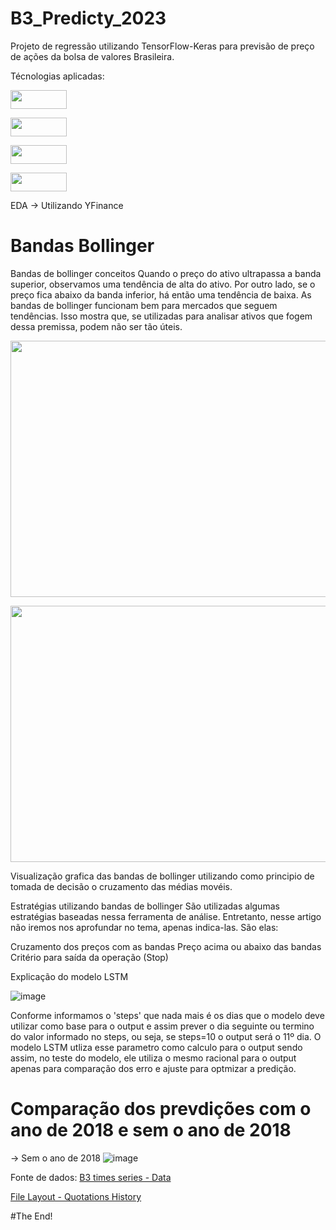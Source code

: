 # B3_Predicty_2023
Projeto de regressão utilizando TensorFlow-Keras para previsão de preço de ações da bolsa de valores Brasileira.

Técnologias aplicadas:

<p align="left">
	<img width="90" height="30" src="https://github.com/BrunoGeraldine/B3_Prediction_2023/assets/87772120/27f9c64c-0b51-41fb-aa74-7854da290708"
</p> 

<p align="left">
	<img width="90" height="30" src="https://user-images.githubusercontent.com/87772120/141834545-f9186e6f-b2e6-4cd8-ae45-60df39a57d8e.png"
</p>  
     
<p align="left">
<img width="90" height="30" src="https://user-images.githubusercontent.com/87772120/148815386-40bfef66-6fda-44f5-99fb-2c3675176acf.png"
</p>

<p align="left">
<img width="90" height="30" src="https://user-images.githubusercontent.com/87772120/148815830-d8ed34a3-0272-4d1f-b4dc-6eb11848deaf.png"
</p>



EDA → Utilizando YFinance

# Bandas Bollinger
Bandas de bollinger conceitos
Quando o preço do ativo ultrapassa a banda superior, observamos uma tendência de alta do ativo. Por outro lado, se o preço fica abaixo da banda inferior, há então uma tendência de baixa.
As bandas de bollinger funcionam bem para mercados que seguem tendências. Isso mostra que, se utilizadas para analisar ativos que fogem dessa premissa, podem não ser tão úteis.


<p align="center">
  <img width="1000" height="410" src="https://github.com/BrunoGeraldine/B3_Prediction_2023/assets/87772120/86db141f-ca31-4792-8028-1d1cd4ef3589"
</p>

<p align="center">
  <img width="1000" height="410" src="https://github.com/BrunoGeraldine/B3_Prediction_2023/assets/87772120/af0694f3-9238-47d4-af37-f3284b785298"
</p>
  
  Visualização grafica das bandas de bollinger utilizando como principio de tomada de decisão o cruzamento das médias movéis.
	
Estratégias utilizando bandas de bollinger
São utilizadas algumas estratégias baseadas nessa ferramenta de análise. Entretanto, nesse artigo não iremos nos aprofundar no tema, apenas indica-las. São elas:

Cruzamento dos preços com as bandas
Preço acima ou abaixo das bandas
Critério para saída da operação (Stop)



	
	
	
	

Explicação do modelo LSTM

![image](https://user-images.githubusercontent.com/87772120/236852947-37c97efa-1dbd-4753-90f3-a105d834cf81.png)

Conforme informamos o 'steps' que nada mais é os dias que o modelo deve utilizar como base para o output e assim prever o dia seguinte ou termino do valor informado no steps, ou seja, se steps=10 o output será o 11º dia.
O modelo LSTM utliza esse parametro como calculo para o output sendo assim, no teste do modelo, ele utiliza o mesmo racional para o output apenas para comparação dos erro e ajuste para optmizar a predição.


# Comparação dos prevdições com o ano de 2018 e sem o ano de 2018

→ Sem o ano de 2018
![image](https://user-images.githubusercontent.com/87772120/236906059-b12e7009-1830-486e-bbb3-2950f74351c9.png)


Fonte de dados:
[B3 times series - Data](https://www.b3.com.br/pt_br/market-data-e-indices/servicos-de-dados/market-data/historico/mercado-a-vista/series-historicas/)


[File Layout - Quotations History](https://www.b3.com.br/data/files/33/67/B9/50/D84057102C784E47AC094EA8/SeriesHistoricas_Layout.pdf)
                                       

#The End!
